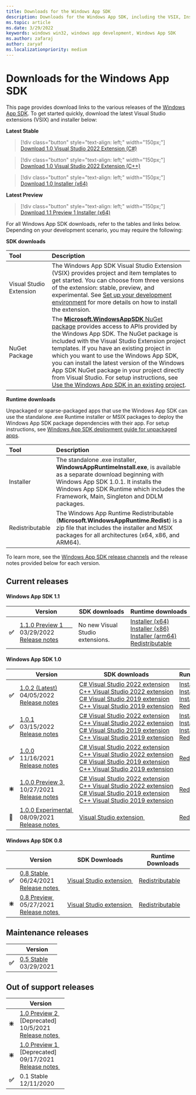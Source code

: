 ```yaml
---
title: Downloads for the Windows App SDK 
description: Downloads for the Windows App SDK, including the VSIX, Installer and MSIX packages 
ms.topic: article
ms.date: 3/29/2022
keywords: windows win32, windows app development, Windows App SDK 
ms.author: zafaraj
author: zaryaf
ms.localizationpriority: medium
---
```


# Downloads for the Windows App SDK

This page provides download links to the various releases of the [Windows App SDK](index.md). To get started quickly, download the latest Visual Studio extensions (VSIX) and installer below:

**Latest Stable**

> [!div class="button" style="text-align: left;" width="150px;"] 
> [Download 1.0 Visual Studio 2022 Extension (C#)](https://aka.ms/windowsappsdk/1.0/1.0.2/vsix-2022-cs) 

> [!div class="button" style="text-align: left;" width="150px;"] 
> [Download 1.0 Visual Studio 2022 Extension (C++)](https://aka.ms/windowsappsdk/1.0/1.0.2/vsix-2022-cpp)

> [!div class="button" style="text-align: left;" width="150px;"] 
> [Download 1.0 Installer (x64)](https://aka.ms/windowsappsdk/1.0/latest/windowsappruntimeinstall-1.0-x64.exe) 

**Latest Preview**

> [!div class="button" style="text-align: left;" width="150px;"] 
> [Download 1.1 Preview 1 Installer (x64)](https://aka.ms/windowsappsdk/1.1/1.1.0-preview1/windowsappruntimeinstall-1.1.0-preview1-x64.exe) 

For all Windows App SDK downloads, refer to the tables and links below. Depending on your development scenario, you may require the following:

**SDK downloads**

| Tool&nbsp;&nbsp;&nbsp;&nbsp;&nbsp;&nbsp;&nbsp;&nbsp;&nbsp;&nbsp;&nbsp;&nbsp;&nbsp;&nbsp;&nbsp; | Description | 
|:------------- |:-------------|
| Visual Studio Extension | The Windows App SDK Visual Studio Extension (VSIX) provides project and item templates to get started. You can choose from three versions of the extension: stable, preview, and experimental. See [Set up your development environment](/windows/apps/windows-app-sdk/set-up-your-development-environment) for more details on how to install the extension. |
| NuGet Package | The [**Microsoft.WindowsAppSDK** NuGet package](https://www.nuget.org/packages/Microsoft.WindowsAppSDK/) provides access to APIs provided by the Windows App SDK. The NuGet package is included with the Visual Studio Extension project templates. If you have an existing project in which you want to use the Windows App SDK, you can install the latest version of the Windows App SDK NuGet package in your project directly from Visual Studio. For setup instructions, see [Use the Windows App SDK in an existing project](use-windows-app-sdk-in-existing-project.md).  |

**Runtime downloads**

Unpackaged or sparse-packaged apps that use the Windows App SDK can use the standalone .exe Runtime installer or MSIX packages to deploy the Windows App SDK package dependencies with their app. For setup instructions, see [Windows App SDK deployment guide for unpackaged apps](deploy-unpackaged-apps.md).

| Tool&nbsp;&nbsp;&nbsp;&nbsp;&nbsp;&nbsp;&nbsp;&nbsp;&nbsp;&nbsp;&nbsp;&nbsp;&nbsp;&nbsp;&nbsp; | Description | 
|:------------- |:-------------|
| Installer | The standalone .exe installer, **WindowsAppRuntimeInstall.exe**, is available as a separate download beginning with Windows App SDK 1.0.1. It installs the Windows App SDK Runtime which includes the Framework, Main, Singleton and DDLM packages.  |
| Redistributable |  The Windows App Runtime Redistributable (**Microsoft.WindowsAppRuntime.Redist**) is a zip file that includes the installer and MSIX packages for all architectures (x64, x86, and ARM64).|

To learn more, see the [Windows App SDK release channels](release-channels.md) and the release notes provided below for each version.

## Current releases

#### Windows App SDK 1.1
|   | Version | SDK downloads | Runtime&nbsp;downloads |
|---|---|---|---|
| **✅** | [1.1.0&nbsp;Preview&nbsp;1&nbsp;&nbsp;&nbsp;&nbsp;&nbsp;&nbsp;](preview-channel.md#version-11-preview-1-110-preview1) <br> 03/29/2022 <br> [Release&nbsp;notes](preview-channel.md#version-11-preview-1-110-preview1)&nbsp; | No new Visual Studio extensions.&nbsp;&nbsp; | [Installer&nbsp;(x64)](https://aka.ms/windowsappsdk/1.1/1.1.0-preview1/windowsappruntimeinstall-1.1.0-preview1-x64.exe) <br/> [Installer&nbsp;(x86)](https://aka.ms/windowsappsdk/1.1/1.1.0-preview1/windowsappruntimeinstall-1.1.0-preview1-x86.exe) <br/> [Installer&nbsp;(arm64)](https://aka.ms/windowsappsdk/1.1/1.1.0-preview1/windowsappruntimeinstall-1.1.0-preview1-arm64.exe) <br/> [Redistributable](https://aka.ms/windowsappsdk/1.1/1.1.0-preview1/windowsappruntimeredist-1.1.0-preview1.zip) | 

#### Windows App SDK 1.0

|   | Version | SDK downloads | Runtime&nbsp;downloads |
|---|---|---|---|
| **✅** | [1.0.2 (Latest)](stable-channel.md#version-10) <br> 04/05/2022 <br> [Release&nbsp;notes](stable-channel.md#version-10)&nbsp; | [C#&nbsp;Visual&nbsp;Studio&nbsp;2022&nbsp;extension](https://aka.ms/windowsappsdk/1.0/1.0.2/vsix-2022-cs)<br/>[C++&nbsp;Visual&nbsp;Studio&nbsp;2022&nbsp;extension](https://aka.ms/windowsappsdk/1.0/1.0.2/vsix-2022-cpp) <br/> [C#&nbsp;Visual&nbsp;Studio&nbsp;2019&nbsp;extension](https://aka.ms/windowsappsdk/1.0/1.0.2/vsix-2019-cs)<br/>[C++&nbsp;Visual&nbsp;Studio&nbsp;2019&nbsp;extension](https://aka.ms/windowsappsdk/1.0/1.0.2/vsix-2019-cpp)| [Installer&nbsp;(x64)](https://aka.ms/windowsappsdk/1.0/1.0.2/windowsappruntimeinstall-1.0.2-x64.exe) <br/> [Installer&nbsp;(x86)](https://aka.ms/windowsappsdk/1.0/1.0.2/windowsappruntimeinstall-1.0.2-x86.exe) <br/> [Installer&nbsp;(arm64)](https://aka.ms/windowsappsdk/1.0/1.0.2/windowsappruntimeinstall-1.0.2-arm64.exe) <br/> [Redistributable](https://aka.ms/windowsappsdk/1.0/1.0.2/windowsappruntimeredist-1.0.2.zip) | 
| **✅** | [1.0.1](stable-channel.md#version-101) <br> 03/15/2022 <br> [Release&nbsp;notes](stable-channel.md#version-101)&nbsp; | [C#&nbsp;Visual&nbsp;Studio&nbsp;2022&nbsp;extension](https://aka.ms/windowsappsdk/1.0/1.0.1/vsix-2022-cs)<br/>[C++&nbsp;Visual&nbsp;Studio&nbsp;2022&nbsp;extension](https://aka.ms/windowsappsdk/1.0/1.0.1/vsix-2022-cpp) <br/> [C#&nbsp;Visual&nbsp;Studio&nbsp;2019&nbsp;extension](https://aka.ms/windowsappsdk/1.0/1.0.1/vsix-2019-cs)<br/>[C++&nbsp;Visual&nbsp;Studio&nbsp;2019&nbsp;extension](https://aka.ms/windowsappsdk/1.0/1.0.1/vsix-2019-cpp)| [Installer&nbsp;(x64)](https://aka.ms/windowsappsdk/1.0/1.0.1/windowsappruntimeinstall-1.0.1-x64.exe) <br/> [Installer&nbsp;(x86)](https://aka.ms/windowsappsdk/1.0/1.0.1/windowsappruntimeinstall-1.0.1-x86.exe) <br/> [Installer&nbsp;(arm64)](https://aka.ms/windowsappsdk/1.0/1.0.1/windowsappruntimeinstall-1.0.1-arm64.exe) <br/> [Redistributable](https://aka.ms/windowsappsdk/1.0/1.0.1/windowsappruntimeredist-1.0.1.zip) | 
| **✅** | [1.0.0](stable-channel.md#version-10) <br> 11/16/2021 <br> [Release&nbsp;notes](stable-channel.md#version-10)&nbsp; | [C#&nbsp;Visual&nbsp;Studio&nbsp;2022&nbsp;extension](https://aka.ms/windowsappsdk/stable-vsix-2022-cs)<br/>[C++&nbsp;Visual&nbsp;Studio&nbsp;2022&nbsp;extension](https://aka.ms/windowsappsdk/stable-vsix-2022-cpp) <br/> [C#&nbsp;Visual&nbsp;Studio&nbsp;2019&nbsp;extension](https://aka.ms/windowsappsdk/stable-vsix-2019-cs)<br/>[C++&nbsp;Visual&nbsp;Studio&nbsp;2019&nbsp;extension](https://aka.ms/windowsappsdk/stable-vsix-2019-cpp)| [Redistributable](https://aka.ms/windowsappsdk/1.0-stable/msix-installer) |
| **❇️** | [1.0.0&nbsp;Preview 3&nbsp;](preview-channel.md#version-10-preview-3-100-preview3) <br> 10/27/2021 <br> [Release&nbsp;notes](preview-channel.md#version-10-preview-3-100-preview3)&nbsp; | [C#&nbsp;Visual&nbsp;Studio&nbsp;2022&nbsp;extension](https://aka.ms/windowsappsdk/1.0-preview3/extension/VS2022/csharp)<br/>[C++&nbsp;Visual&nbsp;Studio&nbsp;2022&nbsp;extension](https://aka.ms/windowsappsdk/1.0-preview3/extension/VS2022/cpp) <br/> [C#&nbsp;Visual&nbsp;Studio&nbsp;2019&nbsp;extension](https://aka.ms/windowsappsdk/1.0-preview3/extension/VS2019/csharp)<br/>[C++&nbsp;Visual&nbsp;Studio&nbsp;2019&nbsp;extension](https://aka.ms/windowsappsdk/1.0-preview3/extension/VS2019/cpp)| [Redistributable](https://aka.ms/windowsappsdk/1.0-preview3/msix-installer) |
| **🔄️** | [1.0.0&nbsp;Experimental&nbsp;](experimental-channel.md#version-10-experimental-100-experimental1) <br> 08/09/2021 <br> [Release&nbsp;notes&nbsp;](experimental-channel.md#version-10-experimental-100-experimental1) | [Visual&nbsp;Studio&nbsp;extension&nbsp;](https://aka.ms/projectreunion/previewdownload) | [Redistributable](https://github.com/microsoft/WindowsAppSDK/releases/tag/1.0.0-experimental1) |

#### Windows App SDK 0.8

|   | Version | SDK Downloads | Runtime Downloads |
|---|---|---|---|
| **✅** | [0.8&nbsp;Stable&nbsp;](stable-channel.md#version-08) <br> 06/24/2021 <br> [Release&nbsp;notes&nbsp;](stable-channel.md#version-08)&nbsp;  | [Visual&nbsp;Studio&nbsp;extension&nbsp;](https://aka.ms/projectreunion/vsixdownload) | [Redistributable](https://github.com/microsoft/WindowsAppSDK/releases/tag/v0.8.0) |
| **❇️** | [0.8&nbsp;Preview&nbsp;](experimental-channel.md#version-08-preview-080-preview) <br> 05/27/2021 <br> [Release&nbsp;notes&nbsp;](experimental-channel.md#version-08-preview-080-preview)&nbsp; | [Visual&nbsp;Studio&nbsp;extension&nbsp;](https://github.com/microsoft/WindowsAppSDK/releases/tag/v0.8.0-rc) | [Redistributable](https://github.com/microsoft/WindowsAppSDK/releases/tag/v0.8-preview) |

## Maintenance releases 

|   | Version |  
|---|---|
| **✅** | [0.5 Stable](stable-channel.md#version-05) <br> 03/29/2021 |


## Out of support releases 

|   | Version |
|---|---|
| **❇️** | [1.0&nbsp;Preview 2&nbsp;](preview-channel.md#version-10-preview-2-100-preview2) <br> [Deprecated] <br> 10/5/2021 <br> [Release&nbsp;notes&nbsp;](preview-channel.md#version-10-preview-2-100-preview2)&nbsp; | 
| **❇️** | [1.0&nbsp;Preview 1&nbsp;](preview-channel.md#version-10-preview-1-100-preview1) <br> [Deprecated] <br> 09/17/2021 <br> [Release&nbsp;notes&nbsp;](preview-channel.md#version-10-preview-1-100-preview1)&nbsp; | 
| **✅** | 0.1 Stable <br> 12/11/2020 |
